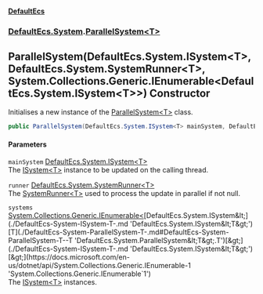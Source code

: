 #### [DefaultEcs](./index.md 'index')
### [DefaultEcs.System](./DefaultEcs-System.md 'DefaultEcs.System').[ParallelSystem&lt;T&gt;](./DefaultEcs-System-ParallelSystem-T-.md 'DefaultEcs.System.ParallelSystem&lt;T&gt;')
## ParallelSystem(DefaultEcs.System.ISystem&lt;T&gt;, DefaultEcs.System.SystemRunner&lt;T&gt;, System.Collections.Generic.IEnumerable&lt;DefaultEcs.System.ISystem&lt;T&gt;&gt;) Constructor
Initialises a new instance of the [ParallelSystem&lt;T&gt;](./DefaultEcs-System-ParallelSystem-T-.md 'DefaultEcs.System.ParallelSystem&lt;T&gt;') class.  
```C#
public ParallelSystem(DefaultEcs.System.ISystem<T> mainSystem, DefaultEcs.System.SystemRunner<T> runner, System.Collections.Generic.IEnumerable<DefaultEcs.System.ISystem<T>> systems);
```
#### Parameters
<a name='DefaultEcs-System-ParallelSystem-T--ParallelSystem(DefaultEcs-System-ISystem-T-_DefaultEcs-System-SystemRunner-T-_System-Collections-Generic-IEnumerable-DefaultEcs-System-ISystem-T--)-mainSystem'></a>
`mainSystem` [DefaultEcs.System.ISystem&lt;](./DefaultEcs-System-ISystem-T-.md 'DefaultEcs.System.ISystem&lt;T&gt;')[T](./DefaultEcs-System-ParallelSystem-T-.md#DefaultEcs-System-ParallelSystem-T--T 'DefaultEcs.System.ParallelSystem&lt;T&gt;.T')[&gt;](./DefaultEcs-System-ISystem-T-.md 'DefaultEcs.System.ISystem&lt;T&gt;')  
The [ISystem&lt;T&gt;](./DefaultEcs-System-ISystem-T-.md 'DefaultEcs.System.ISystem&lt;T&gt;') instance to be updated on the calling thread.  
  
<a name='DefaultEcs-System-ParallelSystem-T--ParallelSystem(DefaultEcs-System-ISystem-T-_DefaultEcs-System-SystemRunner-T-_System-Collections-Generic-IEnumerable-DefaultEcs-System-ISystem-T--)-runner'></a>
`runner` [DefaultEcs.System.SystemRunner&lt;](./DefaultEcs-System-SystemRunner-T-.md 'DefaultEcs.System.SystemRunner&lt;T&gt;')[T](./DefaultEcs-System-ParallelSystem-T-.md#DefaultEcs-System-ParallelSystem-T--T 'DefaultEcs.System.ParallelSystem&lt;T&gt;.T')[&gt;](./DefaultEcs-System-SystemRunner-T-.md 'DefaultEcs.System.SystemRunner&lt;T&gt;')  
The [SystemRunner&lt;T&gt;](./DefaultEcs-System-SystemRunner-T-.md 'DefaultEcs.System.SystemRunner&lt;T&gt;') used to process the update in parallel if not null.  
  
<a name='DefaultEcs-System-ParallelSystem-T--ParallelSystem(DefaultEcs-System-ISystem-T-_DefaultEcs-System-SystemRunner-T-_System-Collections-Generic-IEnumerable-DefaultEcs-System-ISystem-T--)-systems'></a>
`systems` [System.Collections.Generic.IEnumerable&lt;](https://docs.microsoft.com/en-us/dotnet/api/System.Collections.Generic.IEnumerable-1 'System.Collections.Generic.IEnumerable`1')[DefaultEcs.System.ISystem&lt;](./DefaultEcs-System-ISystem-T-.md 'DefaultEcs.System.ISystem&lt;T&gt;')[T](./DefaultEcs-System-ParallelSystem-T-.md#DefaultEcs-System-ParallelSystem-T--T 'DefaultEcs.System.ParallelSystem&lt;T&gt;.T')[&gt;](./DefaultEcs-System-ISystem-T-.md 'DefaultEcs.System.ISystem&lt;T&gt;')[&gt;](https://docs.microsoft.com/en-us/dotnet/api/System.Collections.Generic.IEnumerable-1 'System.Collections.Generic.IEnumerable`1')  
The [ISystem&lt;T&gt;](./DefaultEcs-System-ISystem-T-.md 'DefaultEcs.System.ISystem&lt;T&gt;') instances.  
  
